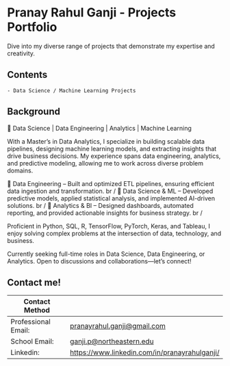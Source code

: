 # Pranay Rahul Ganji - Projects Portfolio
Dive into my diverse range of projects that demonstrate my expertise and creativity.

## Contents
    - Data Science / Machine Learning Projects

## Background

🚀 Data Science | Data Engineering | Analytics | Machine Learning

With a Master’s in Data Analytics, I specialize in building scalable data pipelines, designing machine learning models, and extracting insights that drive business decisions. My experience spans data engineering, analytics, and predictive modeling, allowing me to work across diverse problem domains.

🔹 Data Engineering – Built and optimized ETL pipelines, ensuring efficient data ingestion and transformation.  br / 
🔹 Data Science & ML – Developed predictive models, applied statistical analysis, and implemented AI-driven solutions.  br / 
🔹 Analytics & BI – Designed dashboards, automated reporting, and provided actionable insights for business strategy.  br / 

Proficient in Python, SQL, R, TensorFlow, PyTorch, Keras, and Tableau, I enjoy solving complex problems at the intersection of data, technology, and business.

Currently seeking full-time roles in Data Science, Data Engineering, or Analytics. Open to discussions and collaborations—let’s connect!

## Contact me!

| Contact Method        |                                            |
| ----------------------| ------------------------------------------ |
| Professional Email:   | pranayrahul.ganji@gmail.com                   |
| School Email:         | ganji.p@northeastern.edu             |
| Linkedin:             | https://www.linkedin.com/in/pranayrahulganji/  |
